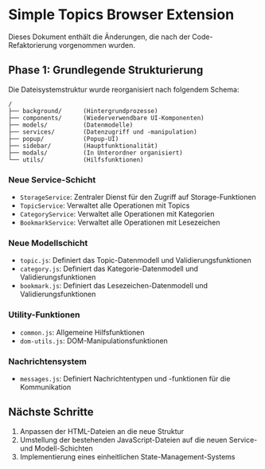# Simple Topics Browser Extension

Dieses Dokument enthält die Änderungen, die nach der Code-Refaktorierung vorgenommen wurden.

## Phase 1: Grundlegende Strukturierung

Die Dateisystemstruktur wurde reorganisiert nach folgendem Schema:
```
/
├── background/      (Hintergrundprozesse)
├── components/      (Wiederverwendbare UI-Komponenten)
├── models/          (Datenmodelle)
├── services/        (Datenzugriff und -manipulation)
├── popup/           (Popup-UI)
├── sidebar/         (Hauptfunktionalität)
├── modals/          (In Unterordner organisiert)
└── utils/           (Hilfsfunktionen)
```

### Neue Service-Schicht
- `StorageService`: Zentraler Dienst für den Zugriff auf Storage-Funktionen
- `TopicService`: Verwaltet alle Operationen mit Topics
- `CategoryService`: Verwaltet alle Operationen mit Kategorien
- `BookmarkService`: Verwaltet alle Operationen mit Lesezeichen

### Neue Modellschicht
- `topic.js`: Definiert das Topic-Datenmodell und Validierungsfunktionen
- `category.js`: Definiert das Kategorie-Datenmodell und Validierungsfunktionen
- `bookmark.js`: Definiert das Lesezeichen-Datenmodell und Validierungsfunktionen

### Utility-Funktionen
- `common.js`: Allgemeine Hilfsfunktionen
- `dom-utils.js`: DOM-Manipulationsfunktionen

### Nachrichtensystem
- `messages.js`: Definiert Nachrichtentypen und -funktionen für die Kommunikation

## Nächste Schritte
1. Anpassen der HTML-Dateien an die neue Struktur
2. Umstellung der bestehenden JavaScript-Dateien auf die neuen Service- und Modell-Schichten
3. Implementierung eines einheitlichen State-Management-Systems
